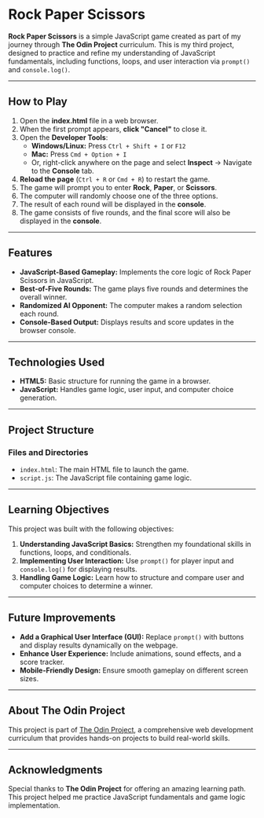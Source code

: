 # Rock Paper Scissors

**Rock Paper Scissors** is a simple JavaScript game created as part of my journey through **The Odin Project** curriculum. This is my third project, designed to practice and refine my understanding of JavaScript fundamentals, including functions, loops, and user interaction via `prompt()` and `console.log()`.

---

## How to Play

1. Open the **index.html** file in a web browser.
2. When the first prompt appears, **click "Cancel"** to close it.
3. Open the **Developer Tools**:
   - **Windows/Linux:** Press `Ctrl + Shift + I` or `F12`
   - **Mac:** Press `Cmd + Option + I`
   - Or, right-click anywhere on the page and select **Inspect** → Navigate to the **Console** tab.
4. **Reload the page** (`Ctrl + R` or `Cmd + R`) to restart the game.
5. The game will prompt you to enter **Rock**, **Paper**, or **Scissors**.
6. The computer will randomly choose one of the three options.
7. The result of each round will be displayed in the **console**.
8. The game consists of five rounds, and the final score will also be displayed in the **console**.

---

## Features

- **JavaScript-Based Gameplay:** Implements the core logic of Rock Paper Scissors in JavaScript.
- **Best-of-Five Rounds:** The game plays five rounds and determines the overall winner.
- **Randomized AI Opponent:** The computer makes a random selection each round.
- **Console-Based Output:** Displays results and score updates in the browser console.

---

## Technologies Used

- **HTML5:** Basic structure for running the game in a browser.
- **JavaScript:** Handles game logic, user input, and computer choice generation.

---

## Project Structure

### Files and Directories
- `index.html`: The main HTML file to launch the game.
- `script.js`: The JavaScript file containing game logic.

---

## Learning Objectives

This project was built with the following objectives:
1. **Understanding JavaScript Basics:** Strengthen my foundational skills in functions, loops, and conditionals.
2. **Implementing User Interaction:** Use `prompt()` for player input and `console.log()` for displaying results.
3. **Handling Game Logic:** Learn how to structure and compare user and computer choices to determine a winner.

---

## Future Improvements

- **Add a Graphical User Interface (GUI):** Replace `prompt()` with buttons and display results dynamically on the webpage.
- **Enhance User Experience:** Include animations, sound effects, and a score tracker.
- **Mobile-Friendly Design:** Ensure smooth gameplay on different screen sizes.

---

## About The Odin Project

This project is part of [The Odin Project](https://www.theodinproject.com/), a comprehensive web development curriculum that provides hands-on projects to build real-world skills.

---

## Acknowledgments

Special thanks to **The Odin Project** for offering an amazing learning path. This project helped me practice JavaScript fundamentals and game logic implementation.

